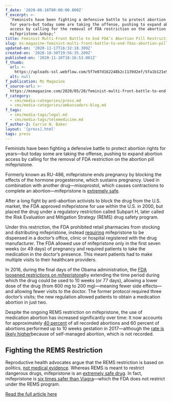 ```yaml
---
f_date: '2020-06-16T00:00:00.000Z'
f_excerpt: >-
  ‘Feminists have been fighting a defensive battle to protect abortion rights
  for years—but today some are taking the offense, pushing to expand abortion
  access by calling for the removal of FDA restriction on the abortion pill
  mifepristone.&nbsp;‘
title: Feminist Multi-Front Battle to End FDA’s Abortion Pill Restriction
slug: ms-magazine-feminist-multi-front-battle-to-end-fdas-abortion-pill-restriction
updated-on: '2020-11-17T16:32:18.309Z'
created-on: '2020-10-30T19:56:35.209Z'
published-on: '2020-11-18T18:16:53.001Z'
f_thumb:
  url: >-
    https://uploads-ssl.webflow.com/5f7e07d162248b2c1139d2ef/5fa1b121e52cf26f9d804c71_Ms%20Magazine-%20Feminist%20Multi-Front%20Battle%20to%20End%20FDA%E2%80%99s%20Abortion%20Pill%20Restriction.jpg
  alt: null
f_publication: Ms Magazine
f_source-url: >-
  https://msmagazine.com/2020/05/20/feminist-multi-front-battle-to-end-fdas-abortion-pill-restriction/
f_category:
  - cms/media-categories/press.md
  - cms/media-categories/ambassadors-blog.md
f_tags:
  - cms/media-tags/legal.md
  - cms/media-tags/telemedicine.md
f_author-2: Carrie N. Baker
layout: '[press].html'
tags: press
---
```


Feminists have been fighting a defensive battle to protect abortion rights for years—but today some are taking the offense, pushing to expand abortion access by calling for the removal of FDA restriction on the abortion pill mifepristone. 

Formerly known as RU-486, mifepristone ends pregnancy by blocking the effects of the hormone progesterone, which sustains pregnancy. Used in combination with another drug—misoprostol, which causes contractions to complete an abortion—mifepristone is [extremely safe](https://www.ansirh.org/sites/default/files/publications/files/mifepristone_safety_4-23-2019.pdf).

After a long fight by anti-abortion activists to block the drug from the U.S. market, the FDA approved mifepristone for use within the U.S. in 2000, but placed the drug under a regulatory restriction called Subpart H, later called the Risk Evaluation and Mitigation Strategy (REMS) drug safety program. 

Under this restriction, the FDA prohibited retail pharmacies from stocking and distributing mifepristone, instead [requiring](https://www.fda.gov/drugs/postmarket-drug-safety-information-patients-and-providers/mifeprex-mifepristone-information) mifepristone to be dispensed in a doctor’s office, clinic or hospital registered with the drug manufacturer. The FDA allowed use of mifepristone only in the first seven weeks (or 49 days) of pregnancy and required patients to take the medication in the doctor’s presence. This meant patients had to make multiple visits to their healthcare providers.

In 2016, during the final days of the Obama administration, the [FDA loosened restrictions on mifepristone](https://www.nytimes.com/2016/03/31/health/abortion-pill-mifeprex-ru-486-fda.html)by extending the time period during which the drug could be used to 10 weeks (or 77 days), allowing a lower dose of the drug (from 600 mg to 200 mg)—meaning fewer side effects—and allowing fewer visits to the doctor. The former protocol required three doctor’s visits; the new regulation allowed patients to obtain a medication abortion in just two.

Despite the ongoing REMS restriction on mifepristone, the use of medication abortion has increased significantly over time: It now accounts for approximately [40 percent](https://www.guttmacher.org/article/2019/09/medication-abortion-and-changing-abortion-landscape) of all recorded abortions and 60 percent of abortions performed up to 10 weeks gestation in 2017—although the [rate is likely higher](https://plancpills.org/press/https/wwwnytimescom/2019/09/20/upshot/abortion-pills-rising-usehtml)because of self-managed abortion, which is not recorded.

Fighting the REMS Restriction
-----------------------------

Reproductive health advocates argue that the REMS restriction is based on politics, [not medical evidence](https://msmagazine.com/2020/05/13/no-test-medication-abortion-increases-safety-and-access-during-covid-19/). Whereas REMS is meant to restrict dangerous drugs, mifepristone is an [extremely safe drug](https://www.ansirh.org/sites/default/files/publications/files/mifepristone_safety_4-23-2019.pdf). In fact, mifepristone is [six times safer than Viagra](https://nwhn.org/abortion-pills-medication-abortion/)—which the FDA does not restrict under the REMS program. 

[Read the full article here](https://msmagazine.com/2020/05/20/feminist-multi-front-battle-to-end-fdas-abortion-pill-restriction/)
